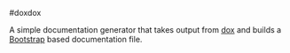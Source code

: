 #doxdox

A simple documentation generator that takes output from [dox](https://github.com/visionmedia/dox/) and builds a [Bootstrap](http://getbootstrap.com/) based documentation file.